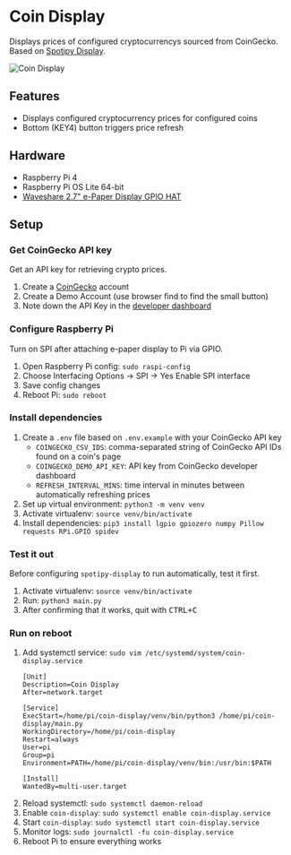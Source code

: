 # Coin Display
Displays prices of configured cryptocurrencys sourced from CoinGecko.
Based on [Spotipy Display](https://github.com/jedclarin/spotipy-display).

![Coin Display](https://github.com/janclarin/coin-display/assets/2449384/4e18acfd-b715-42f4-b8b0-9d802b7fda5a)

## Features
- Displays configured cryptocurrency prices for configured coins
- Bottom (KEY4) button triggers price refresh

## Hardware
- Raspberry Pi 4
- Raspberry Pi OS Lite 64-bit
- [Waveshare 2.7" e-Paper Display GPIO HAT](https://www.amazon.com/2-7inch-HAT-Resolution-Electronic-Communicating/dp/B075FQKSZ9/ref=sr_1_2?crid=3QTGQC71HK2NP&keywords=waveshare+2.7&qid=1704703657&sprefix=waveshare+2.7%2Caps%2C161&sr=8-2)

## Setup

### Get CoinGecko API key
Get an API key for retrieving crypto prices.
1. Create a [CoinGecko](https://www.coingecko.com) account
2. Create a Demo Account (use browser find to find the small button)
3. Note down the API Key in the [developer dashboard](https://www.coingecko.com/en/developers/dashboard)

### Configure Raspberry Pi
Turn on SPI after attaching e-paper display to Pi via GPIO.
1. Open Raspberry Pi config: `sudo raspi-config`
2. Choose Interfacing Options -> SPI -> Yes Enable SPI interface
3. Save config changes
4. Reboot Pi: `sudo reboot`

### Install dependencies
1. Create a `.env` file based on `.env.example` with your CoinGecko API key
    - `COINGECKO_CSV_IDS`: comma-separated string of CoinGecko API IDs found on a coin's page
    - `COINGECKO_DEMO_API_KEY`: API key from CoinGecko developer dashboard
    - `REFRESH_INTERVAL_MINS`: time interval in minutes between automatically refreshing prices
2. Set up virtual environment: `python3 -m venv venv`
3. Activate virtualenv: `source venv/bin/activate`
4. Install dependencies: `pip3 install lgpio gpiozero numpy Pillow requests RPi.GPIO spidev`

### Test it out
Before configuring `spotipy-display` to run automatically, test it first.
1. Activate virtualenv: `source venv/bin/activate`
2. Run: `python3 main.py`
3. After confirming that it works, quit with <kbd>CTRL+C</kbd>

### Run on reboot
1. Add systemctl service: `sudo vim /etc/systemd/system/coin-display.service`
    ```
    [Unit]
    Description=Coin Display
    After=network.target

    [Service]
    ExecStart=/home/pi/coin-display/venv/bin/python3 /home/pi/coin-display/main.py
    WorkingDirectory=/home/pi/coin-display
    Restart=always
    User=pi
    Group=pi
    Environment=PATH=/home/pi/coin-display/venv/bin:/usr/bin:$PATH

    [Install]
    WantedBy=multi-user.target
    ```
2. Reload systemctl: `sudo systemctl daemon-reload`
3. Enable `coin-display`: `sudo systemctl enable coin-display.service`
4. Start `coin-display`: `sudo systemctl start coin-display.service`
5. Monitor logs: `sudo journalctl -fu coin-display.service`
6. Reboot Pi to ensure everything works